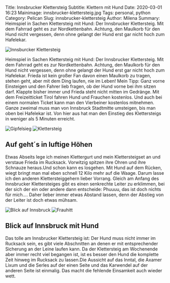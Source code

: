 Title: Innsbrucker Klettersteig
Subtitle: Klettern mit Hund
Date: 2020-03-01 16:23
Mainimage: innsbrucker-klettersteig.jpg
Tags: personal, python
Category: Pelican
Slug: innsbrucker-klettersteig
Author: Milena
Summary: Heimspiel in Sachen Klettersteig mit Hund: Der Innsbrucker Klettersteig. Mit dem Fahrrad geht es zur Nordkettenbahn. Achtung, den Maulkorb für den Hund nicht vergessen, denn ohne gelangt der Hund erst gar nicht hoch zum Hafelekar.

![Innsburcker Klettersteig](/images/innsbrucker-klettersteig/innsbrucker-klettersteig.jpg)

Heimspiel in Sachen Klettersteig mit Hund: Der Innsbrucker Klettersteig. Mit dem Fahrrad geht es zur Nordkettenbahn. Achtung, den Maulkorb für den Hund nicht vergessen, denn ohne gelangt der Hund erst gar nicht hoch zum Hafelekar. Frieda ist kein großer Fan davon einen Maulkorb zu tragen, stehen geht, aber mit dem Ding laufen, nie im Leben! Mein Tipp: Ganz vorne Einsteigen und den Fahrer lieb fragen, ob der Hund vorne bei ihm sitzen darf. Klappte bisher immer und Frieda steht nicht mitten im Gedränge. Mit dem Freizeitticket Tirol fahren Hund und Frauchen kostenlos. Und auch bei einem normalen Ticket kann man den Vierbeiner kostenlos mitnehmen. Ganze zweimal muss man von Innsbruck Stadtmitte umsteigen, bis man oben bei Hafelekar ist. Von hier aus hat man den Einstieg des Klettersteigs in weniger als 5 Minuten erreicht.

![Gipfelsieg](/images/innsbrucker-klettersteig/gipfelsieg.jpg) ![Klettersteig](/images/innsbrucker-klettersteig/klettersteig.jpg)

## Auf geht´s in luftige Höhen

Etwas Abseits lege ich meinen Klettergurt und mein Klettersteigset an und verstaue Frieda im Rucksack. Vorwitzig spitzen ihre Ohren und ihre Schnauze heraus.Und schon kann es losgehen. Mit Hund auf dem Rücken, wiegt bringt man mal eben schnell 12 Kilo mehr auf die Waage. Darum lasse ich den anderen Klettersteiggehern lieber Vorrang. Gleich am Anfang des Innsbrucker Klettersteiges gibt es einen senkrechte Leiter zu erklimmen, bei der sich der ein oder andere dann entscheide: Phuuuu, das ist doch nichts für mich…. Daher lieber immer etwas Abstand lassen, denn der Abstieg von der Leiter ist doch etwas mühsam. 

![Blick auf Innsbruck](/images/innsbrucker-klettersteig/blickaufinnsbruck.jpg) ![Frauhitt](/images/innsbrucker-klettersteig/frauhitt.jpg)

## Blick auf Innsbruck mit Hund

Das tolle am Innsbrucker Klettersteig ist: Der Hund muss nicht immer im Rucksack sein, es gibt viele Abschnitten an denen er mit entsprechender Sicherung an der Leine laufen kann. Da der Klettersteig am Wochenende aber immer recht viel begangen ist, ist es besser den Hund die komplette Zeit hinweg im Rucksack zu lassen.Die Aussicht auf das Inntal, die Axamer Lixum und die Serles auf der einen Seite und das Karwendel auf der anderen Seite ist einmalig. Das macht die fehlende Einsamkeit auch wieder wett.
